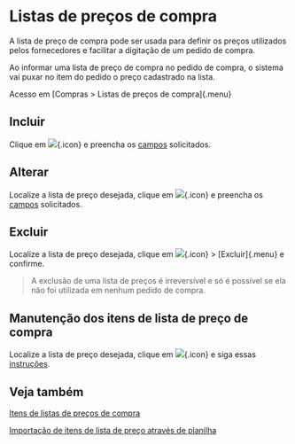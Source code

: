 # Listas de preços de compra

A lista de preço de compra pode ser usada para definir os preços utilizados pelos fornecedores e facilitar a digitação de um pedido de compra.

Ao informar uma lista de preço de compra no pedido de compra, o sistema vai puxar no item do pedido o preço cadastrado na lista.

Acesso em [Compras > Listas de preços de compra]{.menu}

## Incluir

 Clique em ![](https://static.zenerp.app.br/icons/action-create.svg){.icon} e preencha os [campos](priceList-edit) solicitados.


## Alterar

Localize a lista de preço desejada, clique em ![](https://static.zenerp.app.br/icons/action-update.svg){.icon} e preencha os [campos](priceList-edit) solicitados.

## Excluir

Localize a lista de preço desejada, clique em ![](https://static.zenerp.app.br/icons/action-more-tr.svg){.icon} > [Excluir]{.menu} e confirme.

>A exclusão de uma lista de preços é irreversível e só é possível se ela não foi utilizada em nenhum pedido de compra.

## Manutenção dos itens de lista de preço de compra

Localize a lista de preço desejada, clique em ![](https://static.zenerp.app.br/icons/action-child.svg){.icon} e siga essas [instruções](priceListItem).

## Veja também

[Itens de listas de preços de compra](priceListItem)

[Importação de itens de lista de preço através de planilha](/commercial/priceListOpImport)

